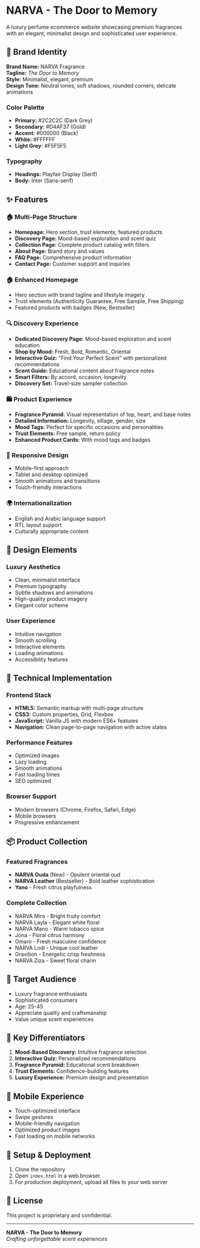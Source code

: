 # NARVA - The Door to Memory

A luxury perfume ecommerce website showcasing premium fragrances with an elegant, minimalist design and sophisticated user experience.

## 🌟 Brand Identity

**Brand Name:** NARVA Fragrance  
**Tagline:** *The Door to Memory*  
**Style:** Minimalist, elegant, premium  
**Design Tone:** Neutral tones, soft shadows, rounded corners, delicate animations

### Color Palette
- **Primary:** #2C2C2C (Dark Grey)
- **Secondary:** #D4AF37 (Gold)
- **Accent:** #000000 (Black)
- **White:** #FFFFFF
- **Light Grey:** #F5F5F5

### Typography
- **Headings:** Playfair Display (Serif)
- **Body:** Inter (Sans-serif)

## ✨ Features

### 🏠 Multi-Page Structure
- **Homepage:** Hero section, trust elements, featured products
- **Discovery Page:** Mood-based exploration and scent quiz
- **Collection Page:** Complete product catalog with filters
- **About Page:** Brand story and values
- **FAQ Page:** Comprehensive product information
- **Contact Page:** Customer support and inquiries

### 🏠 Enhanced Homepage
- Hero section with brand tagline and lifestyle imagery
- Trust elements (Authenticity Guarantee, Free Sample, Free Shipping)
- Featured products with badges (New, Bestseller)

### 🔍 Discovery Experience
- **Dedicated Discovery Page:** Mood-based exploration and scent education
- **Shop by Mood:** Fresh, Bold, Romantic, Oriental
- **Interactive Quiz:** "Find Your Perfect Scent" with personalized recommendations
- **Scent Guide:** Educational content about fragrance notes
- **Smart Filters:** By accord, occasion, longevity
- **Discovery Set:** Travel-size sampler collection

### 🛍️ Product Experience
- **Fragrance Pyramid:** Visual representation of top, heart, and base notes
- **Detailed Information:** Longevity, sillage, gender, size
- **Mood Tags:** Perfect for specific occasions and personalities
- **Trust Elements:** Free sample, return policy
- **Enhanced Product Cards:** With mood tags and badges

### 📱 Responsive Design
- Mobile-first approach
- Tablet and desktop optimized
- Smooth animations and transitions
- Touch-friendly interactions

### 🌍 Internationalization
- English and Arabic language support
- RTL layout support
- Culturally appropriate content

## 🎨 Design Elements

### Luxury Aesthetics
- Clean, minimalist interface
- Premium typography
- Subtle shadows and animations
- High-quality product imagery
- Elegant color scheme

### User Experience
- Intuitive navigation
- Smooth scrolling
- Interactive elements
- Loading animations
- Accessibility features

## 🚀 Technical Implementation

### Frontend Stack
- **HTML5:** Semantic markup with multi-page structure
- **CSS3:** Custom properties, Grid, Flexbox
- **JavaScript:** Vanilla JS with modern ES6+ features
- **Navigation:** Clean page-to-page navigation with active states

### Performance Features
- Optimized images
- Lazy loading
- Smooth animations
- Fast loading times
- SEO optimized

### Browser Support
- Modern browsers (Chrome, Firefox, Safari, Edge)
- Mobile browsers
- Progressive enhancement

## 📦 Product Collection

### Featured Fragrances
- **NARVA Ouda** (New) - Opulent oriental oud
- **NARVA Leather** (Bestseller) - Bold leather sophistication
- **Yano** - Fresh citrus playfulness

### Complete Collection
- NARVA Miro - Bright fruity comfort
- NARVA Layla - Elegant white floral
- NARVA Mano - Warm tobacco spice
- Jona - Floral citrus harmony
- Omaro - Fresh masculine confidence
- NARVA Lodi - Unique cool leather
- Gravition - Energetic crisp freshness
- NARVA Ziza - Sweet floral charm

## 🎯 Target Audience

- Luxury fragrance enthusiasts
- Sophisticated consumers
- Age: 25-45
- Appreciate quality and craftsmanship
- Value unique scent experiences

## 🌟 Key Differentiators

1. **Mood-Based Discovery:** Intuitive fragrance selection
2. **Interactive Quiz:** Personalized recommendations
3. **Fragrance Pyramid:** Educational scent breakdown
4. **Trust Elements:** Confidence-building features
5. **Luxury Experience:** Premium design and presentation

## 📱 Mobile Experience

- Touch-optimized interface
- Swipe gestures
- Mobile-friendly navigation
- Optimized product images
- Fast loading on mobile networks

## 🔧 Setup & Deployment

1. Clone the repository
2. Open `index.html` in a web browser
3. For production deployment, upload all files to your web server

## 📄 License

This project is proprietary and confidential.

---

**NARVA - The Door to Memory**  
*Crafting unforgettable scent experiences*
